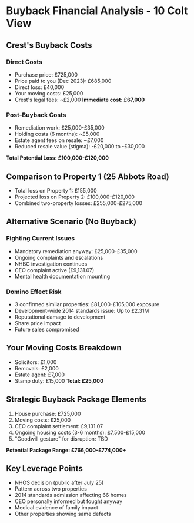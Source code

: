 # Buyback Financial Analysis - 10 Colt View

## Crest's Buyback Costs

### Direct Costs
- Purchase price: £725,000
- Price paid to you (Dec 2023): £685,000
- Direct loss: £40,000
- Your moving costs: £25,000
- Crest's legal fees: ~£2,000
**Immediate cost: £67,000**

### Post-Buyback Costs
- Remediation work: £25,000-£35,000
- Holding costs (6 months): ~£5,000
- Estate agent fees on resale: ~£7,000
- Reduced resale value (stigma): -£20,000 to -£30,000

**Total Potential Loss: £100,000-£120,000**

## Comparison to Property 1 (25 Abbots Road)
- Total loss on Property 1: £155,000
- Projected loss on Property 2: £100,000-£120,000
- Combined two-property losses: £255,000-£275,000

## Alternative Scenario (No Buyback)

### Fighting Current Issues
- Mandatory remediation anyway: £25,000-£35,000
- Ongoing complaints and escalations
- NHBC investigation continues
- CEO complaint active (£9,131.07)
- Mental health documentation mounting

### Domino Effect Risk
- 3 confirmed similar properties: £81,000-£105,000 exposure
- Development-wide 2014 standards issue: Up to £2.31M
- Reputational damage to development
- Share price impact
- Future sales compromised

## Your Moving Costs Breakdown
- Solicitors: £1,000
- Removals: £2,000  
- Estate agent: £7,000
- Stamp duty: £15,000
**Total: £25,000**

## Strategic Buyback Package Elements
1. House purchase: £725,000
2. Moving costs: £25,000
3. CEO complaint settlement: £9,131.07
4. Ongoing housing costs (3-6 months): £7,500-£15,000
5. "Goodwill gesture" for disruption: TBD

**Potential Package Range: £766,000-£774,000+**

## Key Leverage Points
- NHOS decision (public after July 25)
- Pattern across two properties
- 2014 standards admission affecting 66 homes
- CEO personally informed but fought anyway
- Medical evidence of family impact
- Other properties showing same defects